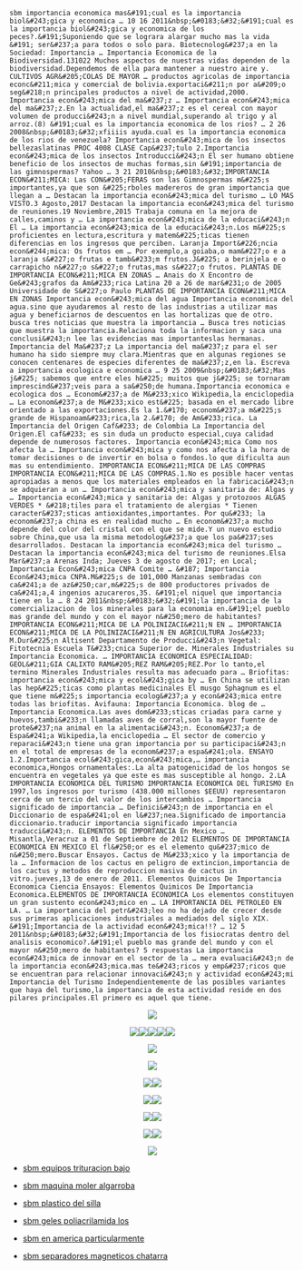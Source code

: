 
```
sbm importancia economica mas&#191;cual es la importancia biol&#243;gica y economica … 10 16 2011&nbsp;&#0183;&#32;&#191;cual es la importancia biol&#243;gica y economica de los peces?.&#191;Suponiendo que se lograra alargar mucho mas la vida &#191; ser&#237;a para todos o solo para. Biotecnolog&#237;a en la Sociedad: Importancia … Importancia Economica de la Biodiversidad.131022 Muchos aspectos de nuestras vidas dependen de la biodiversidad.Dependemos de ella para mantener a nuestro aire y. CULTIVOS AGR&#205;COLAS DE MAYOR … productos agricolas de importancia econc&#211;mica y comercial de bolivia.exportaci&#211;n por a&#209;o seg&#218;n principales productos a nivel de actividad,2000. Importancia econ&#243;mica del ma&#237;z … Importancia econ&#243;mica del ma&#237;z.En la actualidad,el ma&#237;z es el cereal con mayor volumen de producci&#243;n a nivel mundial,superando al trigo y al arroz.(8) &#191;cual es la importancia economica de los rios? … 2 26 2008&nbsp;&#0183;&#32;xfiiiis ayuda.cual es la importancia economica de los rios de venezuela? Importancia econ&#243;mica de los insectos bellezaslatinas PROC 4008 CLASE Cap&#237;tulo 2.Importancia econ&#243;mica de los insectos Introducci&#243;n El ser humano obtiene beneficio de los insectos de muchas formas,sin &#191;importancia de las gimnospermas? Yahoo … 3 21 2010&nbsp;&#0183;&#32;IMPORTANCIA ECON&#211;MICA: Las CON&#205;FERAS son las Gimnospermas m&#225;s importantes,ya que son &#225;rboles madereros de gran importancia que llegan a … Destacan la importancia econ&#243;mica del turismo … LO MAS VISTO.3 Agosto,2017 Destacan la importancia econ&#243;mica del turismo de reuniones.19 Noviembre,2015 Trabaja comuna en la mejora de calles,caminos y … La importancia econ&#243;mica de la educaci&#243;n El … La importancia econ&#243;mica de la educaci&#243;n.Los m&#225;s proficientes en lectura,escritura y matem&#225;ticas tienen diferencias en los ingresos que perciben. Laranja Import&#226;ncia econ&#244;mica: Os frutos em … Por exemplo,a goiaba,o mam&#227;o e a laranja s&#227;o frutas e tamb&#233;m frutos.J&#225; a berinjela e o carrapicho n&#227;o s&#227;o frutas,mas s&#227;o frutos. PLANTAS DE IMPORTANCIA ECON&#211;MICA EN ZONAS … Anais do X Encontro de Ge&#243;grafos da Am&#233;rica Latina 20 a 26 de mar&#231;o de 2005 Universidade de S&#227;o Paulo PLANTAS DE IMPORTANCIA ECON&#211;MICA EN ZONAS Importancia econ&#243;mica del agua Importancia economica del agua.sino que ayudaremos al resto de las industrias a utilizar mas agua y beneficiarnos de descuentos en las hortalizas que de otro. busca tres noticias que muestra la importancia … Busca tres noticias que muestra la importancia.Relaciona toda la informacion y saca una conclusi&#243;n lee las evidencias mas importanteslas hermanas. Importancia del Ma&#237;z La importancia del ma&#237;z para el ser humano ha sido siempre muy clara.Mientras que en algunas regiones se conocen centenares de especies diferentes de ma&#237;z,en la. Escreva a importancia ecologica e economica … 9 25 2009&nbsp;&#0183;&#32;Mas j&#225; sabemos que entre eles h&#225; muitos que j&#225; se tornaram imprescind&#237;veis para a sa&#250;de humana.Importancia economica e ecologica dos … Econom&#237;a de M&#233;xico Wikipedia,la enciclopedia … La econom&#237;a de M&#233;xico est&#225; basada en el mercado libre orientado a las exportaciones.Es la 1.&#170; econom&#237;a m&#225;s grande de Hispanoam&#233;rica,la 2.&#170; de Am&#233;rica. La Importancia del Origen Caf&#233; de Colombia La Importancia del Origen.El caf&#233; es sin duda un producto especial,cuya calidad depende de numerosos factores. Importancia econ&#243;mica Como nos afecta la … Importancia econ&#243;mica y como nos afecta a la hora de tomar decisiones o de invertir en bolsa o fondos.lo que dificulta aun mas su entendimiento. IMPORTANCIA ECON&#211;MICA DE LAS COMPRAS IMPORTANCIA ECON&#211;MICA DE LAS COMPRAS.1.No es posible hacer ventas apropiadas a menos que los materiales empleados en la fabricaci&#243;n se adquieran a un … Importancia econ&#243;mica y sanitaria de: Algas y … Importancia econ&#243;mica y sanitaria de: Algas y protozoos ALGAS VERDES * &#218;tiles para el tratamiento de alergias * Tienen caracter&#237;sticas antioxidantes,importantes. Por qu&#233; la econom&#237;a china es en realidad mucho … En econom&#237;a mucho depende del color del cristal con el que se mide.Y un nuevo estudio sobre China,que usa la misma metodolog&#237;a que los pa&#237;ses desarrollados. Destacan la importancia econ&#243;mica del turismo … Destacan la importancia econ&#243;mica del turismo de reuniones.Elsa Mar&#237;a Arenas Inda; Jueves 3 de agosto de 2017; en Local; Importancia Econ&#243;mica CNPA Comite … &#187; Importancia Econ&#243;mica CNPA.M&#225;s de 101,000 Manzanas sembradas con ca&#241;a de az&#250;car,m&#225;s de 800 productores privados de ca&#241;a,4 ingenios azucareros,35. &#191;el niquel que importancia tiene en la … 8 24 2011&nbsp;&#0183;&#32;&#191;la importancia de la comercializacion de los minerales para la economia en.&#191;el pueblo mas grande del mundo y con el mayor n&#250;mero de habitantes? IMPORTANCIA ECON&#211;MICA DE LA POLINIZACI&#211;N EN … IMPORTANCIA ECON&#211;MICA DE LA POLINIZACI&#211;N EN AGRICULTURA Jos&#233; M.Dur&#225;n Altisent Departamento de Producci&#243;n Vegetal: Fitotecnia Escuela T&#233;cnica Superior de. Minerales Industriales su Importancia Economica. … IMPORTANCIA ECONOMICA ESPECIALIDAD: GEOL&#211;GIA CALIXTO RAM&#205;REZ RAM&#205;REZ.Por lo tanto,el termino Minerales Industriales resulta mas adecuado para … Briofitas: importancia econ&#243;mica y ecol&#243;gica by … En China se utilizan las hep&#225;ticas como plantas medicinales El musgo Sphagnum es el que tiene m&#225;s importancia ecolog&#237;a y econ&#243;mica entre todas las briofitas. Avifauna: Importancia Economica. blog de … Importancia Economica.Las aves dom&#233;sticas criadas para carne y huevos,tambi&#233;n llamadas aves de corral,son la mayor fuente de prote&#237;na animal en la alimentaci&#243;n. Econom&#237;a de Espa&#241;a Wikipedia,la enciclopedia … El sector de comercio y reparaci&#243;n tiene una gran importancia por su participaci&#243;n en el total de empresas de la econom&#237;a espa&#241;ola. ENSAYO 1.2.Importancia ecol&#243;gica,econ&#243;mica,… importancia economica,Hongos ornamentales:.La alta patogenicidad de los hongos se encuentra en vegetales ya que este es mas susceptible al hongo. 2.LA IMPORTANCIA ECONOMICA DEL TURISMO IMPORTANCIA ECONOMICA DEL TURISMO En 1997,los ingresos por turismo (438.000 millones $EEUU) representaron cerca de un tercio del valor de los intercambios … Importancia significado de importancia … Definici&#243;n de importancia en el Diccionario de espa&#241;ol en l&#237;nea.Significado de importancia diccionario.traducir importancia significado importancia traducci&#243;n. ELEMENTOS DE IMPORTANCIA En Mexico … Misantla,Veracruz a 01 de Septiembre de 2012 ELEMENTOS DE IMPORTANCIA ECONOMICA EN MEXICO El fl&#250;or es el elemento qu&#237;mico de n&#250;mero.Buscar Ensayos. Cactus de M&#233;xico y la importancia de la … Informacion de los cactus en peligro de extincion,importancia de los cactus y metodos de reproduccion masiva de cactus in vitro.jueves,13 de enero de 2011. Elementos Quimicos De Importancia Economica Ciencia Ensayos: Elementos Quimicos De Importancia Economica.ELEMENTOS DE IMPORTANCIA ECONOMICA Los elementos constituyen un gran sustento econ&#243;mico en … LA IMPORTANCIA DEL PETROLEO EN LA. … La importancia del petr&#243;leo no ha dejado de crecer desde sus primeras aplicaciones industriales a mediados del siglo XIX. &#191;Importancia de la actividad econ&#243;mica!!? … 12 5 2011&nbsp;&#0183;&#32;&#191;Importancia de los fisiocratas dentro del analisis economico?.&#191;el pueblo mas grande del mundo y con el mayor n&#250;mero de habitantes? 5 respuestas La importancia econ&#243;mica de innovar en el sector de la … mera evaluaci&#243;n de la importancia econ&#243;mica.mas te&#243;ricos y emp&#237;ricos que se encuentran para relacionar innovaci&#243;n y actividad econ&#243;mi Importancia del Turismo Independientemente de las posibles variantes que haya del turismo,la importancia de esta actividad reside en dos pilares principales.El primero es aquel que tiene. 
```

<div align="center">

<a href="https://es-crusher.shibang-china.com/github&k=sbm+importancia+economica+mas"><img src="https://static.shibang-china.com/es/crusher/logo.jpg"></a>

<a href="https://es-crusher.shibang-china.com/github&k=sbm+importancia+economica+mas"><img src="https://static.shibang-china.com/es/crusher/index.jpg"></a><a href="https://es-crusher.shibang-china.com/material.htmlgithub&k=sbm+importancia+economica+mas"><img src="https://static.shibang-china.com/es/crusher/material.jpg"></a><a href="https://es-crusher.shibang-china.com/application.htmlgithub&k=sbm+importancia+economica+mas"><img src="https://static.shibang-china.com/es/crusher/application.jpg"></a><a href="https://es-crusher.shibang-china.com/aboutus.htmlgithub&k=sbm+importancia+economica+mas"><img src="https://static.shibang-china.com/es/crusher/aboutus.jpg"></a><a href="https://es-crusher.shibang-china.com/contact.htmlgithub&k=sbm+importancia+economica+mas"><img src="https://static.shibang-china.com/es/crusher/contact.jpg"></a>

<a href="https://es-crusher.shibang-china.com/github&k=sbm+importancia+economica+mas"><img src="https://static.shibang-china.com/es/crusher/banner.jpg"></a>

<a href="https://swt.shibang-china.com/github&k=sbm+importancia+economica+mas"><img src="https://static.shibang-china.com/es/crusher/text.jpg"></a>

<a href="https://swt.shibang-china.com/github&k=sbm+importancia+economica+mas"><img src="https://static.shibang-china.com/es/crusher/chat.jpg"></a><a href="https://es-crusher.shibang-china.com/contact.htmlgithub&k=sbm+importancia+economica+mas"><img src="https://static.shibang-china.com/es/crusher/message.jpg"></a>

<a href="https://es-crusher.shibang-china.com/products/pe.htmlgithub&k=sbm+importancia+economica+mas"><img src="https://static.shibang-china.com/es/crusher/pe.jpg"></a><a href="https://es-crusher.shibang-china.com/products/pf.htmlgithub&k=sbm+importancia+economica+mas"><img src="https://static.shibang-china.com/es/crusher/pf.jpg"></a>

<a href="https://es-crusher.shibang-china.com/products/hpt.htmlgithub&k=sbm+importancia+economica+mas"><img src="https://static.shibang-china.com/es/crusher/hpt.jpg"></a><a href="https://es-crusher.shibang-china.com/products/vsi.htmlgithub&k=sbm+importancia+economica+mas"><img src="https://static.shibang-china.com/es/crusher/vsi.jpg"></a>

<a href="https://es-crusher.shibang-china.com/products/klv.htmlgithub&k=sbm+importancia+economica+mas"><img src="https://static.shibang-china.com/es/crusher/klv.jpg"></a><a href="https://es-crusher.shibang-china.com/products/portable.htmlgithub&k=sbm+importancia+economica+mas"><img src="https://static.shibang-china.com/es/crusher/portable.jpg"></a>

<a href="https://swt.shibang-china.com/github&k=sbm+importancia+economica+mas"><img src="https://static.shibang-china.com/es/crusher/case.jpg"></a>

</div>


* [sbm equipos trituracion bajo](sbm%20equipos%20trituracion%20bajo.md)

* [sbm maquina moler algarroba](sbm%20maquina%20moler%20algarroba.md)

* [sbm plastico del silla](sbm%20plastico%20del%20silla.md)

* [sbm geles poliacrilamida los](sbm%20geles%20poliacrilamida%20los.md)

* [sbm en america particularmente](sbm%20en%20america%20particularmente.md)

* [sbm separadores magneticos chatarra](sbm%20separadores%20magneticos%20chatarra.md)